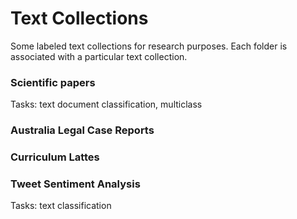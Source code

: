 # Text Collections

Some labeled text collections for research purposes. Each folder is associated with a particular text collection.

### Scientific papers

Tasks: text document classification, multiclass

### Australia Legal Case Reports


### Curriculum Lattes


### Tweet Sentiment Analysis

Tasks: text classification

